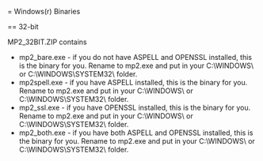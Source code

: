 = Windows(r) Binaries

== 32-bit

MP2_32BIT.ZIP contains

* mp2_bare.exe - if you do not have ASPELL and OPENSSL installed, this is the binary for you. Rename to mp2.exe and put in your C:\WINDOWS\ or C:\WINDOWS\SYSTEM32\ folder.
* mp2spell.exe - if you have ASPELL installed, this is the binary for you. Rename to mp2.exe and put in your C:\WINDOWS\ or C:\WINDOWS\SYSTEM32\ folder.
* mp2_ssl.exe - if you have OPENSSL installed, this is the binary for you. Rename to mp2.exe and put in your C:\WINDOWS\ or C:\WINDOWS\SYSTEM32\ folder.
* mp2_both.exe - if you have both ASPELL and OPENSSL installed, this is the binary for you. Rename to mp2.exe and put in your C:\WINDOWS\ or C:\WINDOWS\SYSTEM32\ folder.

